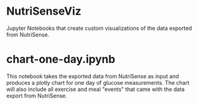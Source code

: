 # NutriSenseViz
Jupyter Notebooks that create custom visualizations of the data exported from NutriSense.

# chart-one-day.ipynb
This notebook takes the exported data from NutriSense as input and produces a plotly chart for one day of glucose measurements. The chart will also include all exercise and meal "events" that came with the data export from NutriSense.
